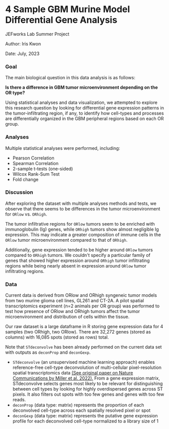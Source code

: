 # 4 Sample GBM Murine Model Differential Gene Analysis  

JEFworks Lab Summer Project

Author: Iris Kwon

Date: July, 2023

### Goal 

The main biological question in this data analysis is as follows: 

**Is there a difference in GBM tumor microenvironment depending on the OR type?** 

Using statistical analyses and data visualization, we attempted to explore this research question by looking for differential gene expression patterns in the tumor-infiltrating region, if any, to identify how cell-types and processes are differentially organized in the GBM peripheral regions based on each OR group. 

### Analyses

Multiple statistical analyses were performed, including: 

- Pearson Correlation 
- Spearman Correlation 
- 2-sample t-tests (one-sided) 
- Wilcox Rank-Sum Test 
- Fold change 

### Discussion 

After exploring the dataset with multiple analyses methods and tests, we observe that there seems to be differences in the tumor microenvironment for `ORlow` vs. `ORhigh`. 

The tumor infiltrative regions for `ORlow` tumors seem to be enriched with immunoglobulin (Ig) genes, while `ORhigh` tumors show almost negligible Ig expression. This may indicate a greater composition of immune cells in the `ORlow` tumor microenvironment compared to that of `ORhigh`. 

Additionally, gene expression tended to be higher around `ORlow` tumors compared to `ORhigh` tumors. We couldn't specify a particular family of genes that showed higher expression around `ORhigh` tumor infiltrating regions while being nearly absent in expression around `ORlow` tumor infiltrating regions.  

### Data

Current data is derived from ORlow and ORhigh syngeneic tumor models from two murine glioma cell lines, GL261 and CT-2A. A pilot spatial transcriptomics experiment (n=2 animals per OR group) was performed to test how presence of ORlow and ORhigh tumors affect the tumor microenvironment and distribution of cells within the tissue.

Our raw dataset is a large dataframe in R storing gene expression data for 4 samples (two ORhigh, two ORlow). There are 32,272 genes (stored as columns) with 16,085 spots (stored as rows) total. 

Note that `STdeconvolve` has been already performed on the current data set with outputs as `deconProp` and `deconGexp`.

-   `STdeconvolve` (an unsupervised machine learning approach) enables reference-free cell-type deconvolution of multi-cellular pixel-resolution spatial transcriptomics data [(See original paper on Nature Communications by Miller et al. 2022).](https://www.nature.com/articles/s41467-022-30033-z) From a gene expression matrix, STdeconvolve selects genes most likely to be relevant for distinguishing between cell types by looking for highly overdispersed genes across ST pixels. It also filters out spots with too few genes and genes with too few reads. 
-   `deconProp` (data type: matrix) represents the proportion of each deconvolved cell-type across each spatially resolved pixel or spot
-   `deconGexp` (data type: matrix) represents the putative gene expression profile for each deconvolved cell-type normalized to a library size of 1



